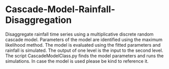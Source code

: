 # Cascade-Model-Rainfall-Disaggregation
Disaggregate rainfall time series using a multiplicative discrete random cascade model.
Parameters of the model are identified using the maximum likelihood method.
The model is evaluated using the fitted parameters and rainfall is simulated.
The output of one level is the input to the second level.
The script CascadeModelClass.py finds the model parameters and runs the simulations.
In case the model is used please be kind to reference it.
